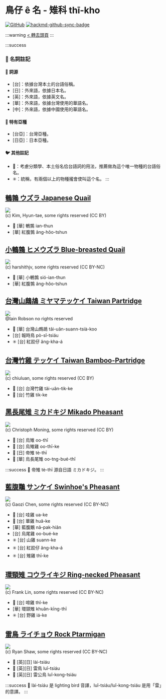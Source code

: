 # 鳥仔 ê 名 - 雉科 thī-kho

[![GitHub](https://img.shields.io/badge/GitHub-black?logo=github)](https://github.com/siansiansu/tsiau-a-e-mia)
[![hackmd-github-sync-badge](https://hackmd.io/UemBV3T5T6mxS3AzP3DIAA/badge)](https://hackmd.io/UemBV3T5T6mxS3AzP3DIAA)

:::warning
[< 轉去頭頁](https://hackmd.io/@siansiansu/Hy4VzNvha)
:::

:::success
### 📖 名詞註記

#### 📎 詞源

- [台]：依據台灣本土的台語俗稱。
- [日]：外來語，依據日本名。
- [英]：外來語，依據英文名。
- [華]：外來語，依據台灣使用的華語名。
- [中]：外來語，依據中國使用的華語名。

#### 🎏 特有亞種

- [台亞]：台灣亞種。
- [日亞]：日本亞種。

#### 🐦 其他註記

- 🎯：考慮分類學、本土俗名佮台語詞的用法，推薦做為這个唯一物種的台語俗名。
- ✳️：統稱，有兩個以上的物種攏會使叫這个名。
:::

## [鵪鶉 ウズラ Japanese Quail](https://ebird.org/species/japqua)

![](https://inaturalist-open-data.s3.amazonaws.com/photos/2708257/medium.jpg)
<br/>
(c) Kim, Hyun-tae, some rights reserved (CC BY)

- 🎯 [華] 鵪鶉 ian-thun
- [華] 紅腹鶉 âng-hôo-tshun

## [小鵪鶉 ヒメウズラ Blue-breasted Quail](https://ebird.org/species/blbqua1)

![](https://inaturalist-open-data.s3.amazonaws.com/photos/34263960/medium.jpeg)
<br/>
(c) harshithjv, some rights reserved (CC BY-NC)

- 🎯 [華] 小鵪鶉 sió-ian-thun
- [華] 紅腹鶉 âng-hôo-tshun

## [台灣山鷓鴣 ミヤマテッケイ Taiwan Partridge](https://ebird.org/species/taipar1)

![](https://inaturalist-open-data.s3.amazonaws.com/photos/47721510/medium.jpg)
<br/>
@Iain Robson no rights reserved

- 🎯 [華] 台灣山鷓鴣 tâi-uân-suann-tsià-koo
- [台] 報時鳥 pò-sî-tsiáu
- ✳️ [台] 紅跤仔 âng-kha-á

## [台灣竹雞 テッケイ Taiwan Bamboo-Partridge](https://ebird.org/species/taibap1)

![](https://inaturalist-open-data.s3.amazonaws.com/photos/120166980/medium.jpeg)
<br/>
(c) chiuluan, some rights reserved (CC BY)

- 🎯 [台] 台灣竹雞 tâi-uân-tik-ke
- 🎯 [台] 竹雞 tik-ke

## [黑長尾雉 ミカドキジ Mikado Pheasant](https://ebird.org/species/mikphe1)

![](https://inaturalist-open-data.s3.amazonaws.com/photos/101854803/medium.jpeg)
<br/>
(c) Christoph Moning, some rights reserved (CC BY)

- 🎯 [台] 烏雉 oo-thī
- 🎯 [台] 烏雉雞 oo-thī-ke
- 🎯 [日] 帝雉 tè-thī
- 🎯 [華] 烏長尾雉 oo-tng-bué-thī

:::success
📍 帝雉 tè-thī 源自日語 ミカドキジ。
:::

## [藍腹鷴 サンケイ Swinhoe's Pheasant](https://ebird.org/species/swiphe1)

![](https://inaturalist-open-data.s3.amazonaws.com/photos/53858000/medium.jpeg)
<br/>
(c) Gaozi Chen, some rights reserved (CC BY-NC)

- 🎯 [台] 哇雞 ua-ke
- 🎯 [台] 華雞 huâ-ke
- [華] 藍腹鷴 nâ-pak-hiân
- [台] 烏尾雞 oo-bué-ke
- ✳️ [台] 山雞 suann-ke
- ✳️ [台] 紅跤仔 âng-kha-á
- ✳️ [台] 雉雞 thī-ke

## [環頸雉 コウライキジ Ring-necked Pheasant](https://ebird.org/species/rinphe1)

![](https://inaturalist-open-data.s3.amazonaws.com/photos/176733796/medium.jpg)
<br/>
(c) Frank Lin, some rights reserved (CC BY-NC)

- 🎯 [台] 啼雞 thî-ke
- [華] 環頸雉 khuân-kīng-thī
- ✳️ [台] 野雞 iá-ke

## [雷鳥 ライチョウ Rock Ptarmigan](https://ebird.org/species/rocpta1)

![](https://inaturalist-open-data.s3.amazonaws.com/photos/45166074/medium.jpg)
<br/>
(c) Ryan Shaw, some rights reserved (CC BY-NC)

- 🎯 [英][日] lài-tsiáu
- 🎯 [英][日] 雷鳥 luî-tsiáu
- 🎯 [英][日] 雷公鳥 luî-kong-tsiáu

:::success
📍 lài-tsiáu 是 lighting bird 音譯，luî-tsiáu/luî-kong-tsiáu 是用「雷」的意譯。
:::
